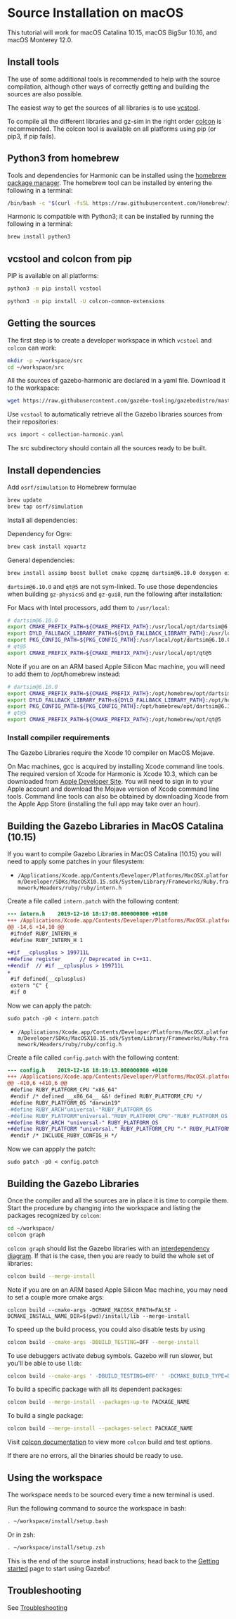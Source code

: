 # Source Installation on macOS

This tutorial will work for macOS Catalina 10.15, macOS BigSur 10.16,
and macOS Monterey 12.0.

## Install tools

The use of some additional tools is recommended to help with the source compilation,
although other ways of correctly getting and building the sources are also possible.

The easiest way to get the sources of all libraries is to use
[vcstool](https://github.com/dirk-thomas/vcstool).

To compile all the different libraries and gz-sim in the right order
[colcon](https://colcon.readthedocs.io/en/released/) is recommended.
The colcon tool is available on all platforms using pip (or pip3, if pip fails).

## Python3 from homebrew

Tools and dependencies for Harmonic can be installed using the [homebrew package manager](https://brew.sh/).
The homebrew tool can be installed by entering the following in a terminal:

```bash
/bin/bash -c "$(curl -fsSL https://raw.githubusercontent.com/Homebrew/install/master/install.sh)"
```

Harmonic is compatible with Python3; it can be installed by running the following in a terminal:

```bash
brew install python3
```

## vcstool and colcon from pip

PIP is available on all platforms:

```bash
python3 -m pip install vcstool
```

```bash
python3 -m pip install -U colcon-common-extensions
```

## Getting the sources

The first step is to create a developer workspace in which `vcstool` and
`colcon` can work:

```bash
mkdir -p ~/workspace/src
cd ~/workspace/src
```

All the sources of gazebo-harmonic are declared in a yaml file. Download
it to the workspace:

```bash
wget https://raw.githubusercontent.com/gazebo-tooling/gazebodistro/master/collection-harmonic.yaml
```

Use `vcstool` to automatically retrieve all the Gazebo libraries sources from
their repositories:

```bash
vcs import < collection-harmonic.yaml
```

The src subdirectory should contain all the sources ready to be built.

## Install dependencies

Add `osrf/simulation` to Homebrew formulae

```bash
brew update
brew tap osrf/simulation
```

Install all dependencies:

Dependency for Ogre:

```bash
brew cask install xquartz
```

General dependencies:

```bash
brew install assimp boost bullet cmake cppzmq dartsim@6.10.0 doxygen eigen fcl ffmpeg flann freeimage freetype gdal gflags google-benchmark gts ipopt jsoncpp libccd libyaml libzzip libzip nlopt ode open-scene-graph ossp-uuid ogre1.9 ogre2.3 pkg-config protobuf qt@5 qwt-qt5 rapidjson ruby tbb tinyxml tinyxml2 urdfdom zeromq
```

`dartsim@6.10.0` and `qt@5` are not sym-linked. To use those dependencies when building
`gz-physics6` and `gz-gui8`, run the following after installation:

For Macs with Intel processors, add them to `/usr/local`:

```bash
# dartsim@6.10.0
export CMAKE_PREFIX_PATH=${CMAKE_PREFIX_PATH}:/usr/local/opt/dartsim@6.10.0
export DYLD_FALLBACK_LIBRARY_PATH=${DYLD_FALLBACK_LIBRARY_PATH}:/usr/local/opt/dartsim@6.10.0/lib:/usr/local/opt/octomap/local
export PKG_CONFIG_PATH=${PKG_CONFIG_PATH}:/usr/local/opt/dartsim@6.10.0/lib/pkgconfig
# qt@5
export CMAKE_PREFIX_PATH=${CMAKE_PREFIX_PATH}:/usr/local/opt/qt@5
```

Note if you are on an ARM based Apple Silicon Mac machine, you will need to add them to /opt/homebrew instead:

```bash
# dartsim@6.10.0
export CMAKE_PREFIX_PATH=${CMAKE_PREFIX_PATH}:/opt/homebrew/opt/dartsim@6.10.0
export DYLD_FALLBACK_LIBRARY_PATH=${DYLD_FALLBACK_LIBRARY_PATH}:/opt/homoebrew/opt/dartsim@6.10.0/lib:/opt/homebrew/opt/octomap/local
export PKG_CONFIG_PATH=${PKG_CONFIG_PATH}:/opt/homebrew/opt/dartsim@6.10.0/lib/pkgconfig
# qt@5
export CMAKE_PREFIX_PATH=${CMAKE_PREFIX_PATH}:/opt/homebrew/opt/qt@5
```

### Install compiler requirements

The Gazebo Libraries require the Xcode 10 compiler on MacOS Mojave.

On Mac machines, gcc is acquired by installing Xcode command line tools.
The required version of Xcode for Harmonic is Xcode 10.3, which can be downloaded from
[Apple Developer Site](https://developer.apple.com/download/more/).
You will need to sign in to your Apple account and download the Mojave version of
Xcode command line tools. Command line tools can also be obtained by downloading
Xcode from the Apple App Store (installing the full app may take over an hour).

## Building the Gazebo Libraries in MacOS Catalina (10.15)

If you want to compile Gazebo Libraries in MacOS Catalina (10.15) you will need to apply some patches in your filesystem:

 - `/Applications/Xcode.app/Contents/Developer/Platforms/MacOSX.platform/Developer/SDKs/MacOSX10.15.sdk/System/Library/Frameworks/Ruby.framework/Headers/ruby/ruby/intern.h`

Create a file called `intern.patch` with the following content:

```patch
--- intern.h    2019-12-16 18:17:08.000000000 +0100
+++ /Applications/Xcode.app/Contents/Developer/Platforms/MacOSX.platform/Developer/SDKs/MacOSX10.15.sdk/System/Library/Frameworks/Ruby.framework/Headers/ruby/ruby/intern.h
@@ -14,6 +14,10 @@
 #ifndef RUBY_INTERN_H
 #define RUBY_INTERN_H 1

+#if __cplusplus > 199711L
+#define register      // Deprecated in C++11.
+#endif  // #if __cplusplus > 199711L
+
 #if defined(__cplusplus)
 extern "C" {
 #if 0
```

Now we can apply the patch:

```{.sh}
sudo patch -p0 < intern.patch
```

 - `/Applications/Xcode.app/Contents/Developer/Platforms/MacOSX.platform/Developer/SDKs/MacOSX10.15.sdk/System/Library/Frameworks/Ruby.framework/Headers/ruby/ruby/config.h`

Create a file called `config.patch` with the following content:

```patch
--- config.h    2019-12-16 18:19:13.000000000 +0100
+++ /Applications/Xcode.app/Contents/Developer/Platforms/MacOSX.platform/Developer/SDKs/MacOSX10.15.sdk/System/Library/Frameworks/Ruby.framework/Headers/ruby/ruby/config.h
@@ -410,6 +410,6 @@
 #define RUBY_PLATFORM_CPU "x86_64"
 #endif /* defined __x86_64__ &&! defined RUBY_PLATFORM_CPU */
 #define RUBY_PLATFORM_OS "darwin19"
-#define RUBY_ARCH"universal-"RUBY_PLATFORM_OS
-#define RUBY_PLATFORM"universal."RUBY_PLATFORM_CPU"-"RUBY_PLATFORM_OS
+#define RUBY_ARCH "universal-" RUBY_PLATFORM_OS
+#define RUBY_PLATFORM "universal." RUBY_PLATFORM_CPU "-" RUBY_PLATFORM_OS
 #endif /* INCLUDE_RUBY_CONFIG_H */
```

Now we can appply the patch:

```{.sh}
sudo patch -p0 < config.patch
```

## Building the Gazebo Libraries

Once the compiler and all the sources are in place it is time to compile them.
Start the procedure by changing into the workspace and listing the packages
recognized by `colcon`:

```bash
cd ~/workspace/
colcon graph
```

`colcon graph` should list the Gazebo libraries with an
[interdependency diagram](https://colcon.readthedocs.io/en/released/reference/verb/graph.html#example-output).
If that is the case, then you are ready
to build the whole set of libraries:

```bash
colcon build --merge-install
```

Note if you are on an ARM based Apple Silicon Mac machine, you may need to set a couple more cmake args:

```
colcon build --cmake-args -DCMAKE_MACOSX_RPATH=FALSE -DCMAKE_INSTALL_NAME_DIR=$(pwd)/install/lib --merge-install
```

To speed up the build process, you could also disable tests by using

```bash
colcon build --cmake-args -DBUILD_TESTING=OFF --merge-install
```

To use debuggers activate debug symbols. Gazebo will run slower, but you'll be able to use `lldb`:

```bash
colcon build --cmake-args ' -DBUILD_TESTING=OFF' ' -DCMAKE_BUILD_TYPE=Debug' --merge-install
```

To build a specific package with all its dependent packages:

```bash
colcon build --merge-install --packages-up-to PACKAGE_NAME
```

To build a single package:

```bash
colcon build --merge-install --packages-select PACKAGE_NAME
```

Visit [colcon documentation](https://colcon.readthedocs.io/en/released/#) to view more `colcon` build and test options.

If there are no errors, all the binaries should be ready to use.

## Using the workspace

The workspace needs to be sourced every time a new terminal is used.

Run the following command to source the workspace in bash:

```bash
. ~/workspace/install/setup.bash
```

Or in zsh:

```zsh
. ~/workspace/install/setup.zsh
```

This is the end of the source install instructions; head back to the [Getting started](/docs/all/getstarted)
page to start using Gazebo!

## Troubleshooting

See [Troubleshooting](/docs/harmonic/troubleshooting#macos)

